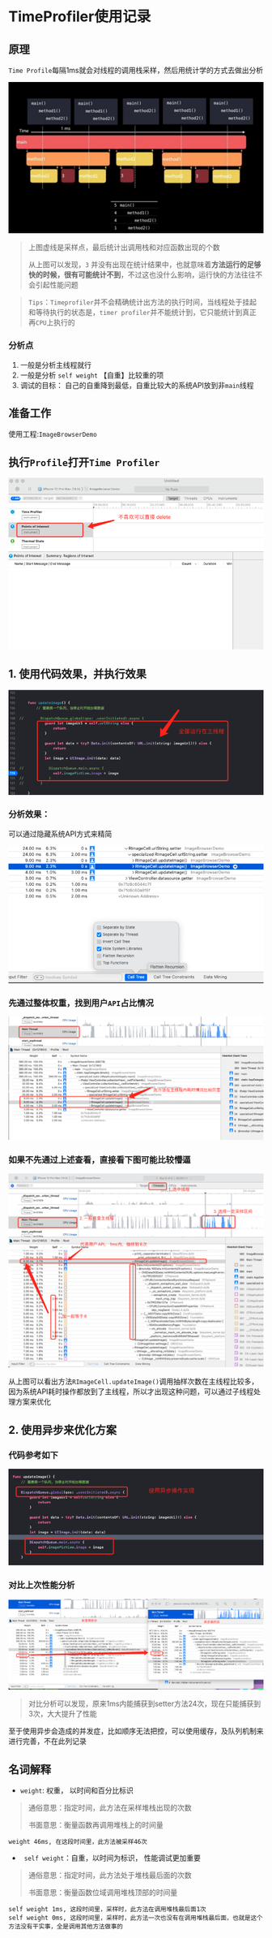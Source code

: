 # TimeProfiler使用记录

## 原理

`Time Profile`每隔1ms就会对线程的调用栈采样，然后用统计学的方式去做出分析

![TimeProfiler_01](../Images/TimeProfiler/TimeProfiler_01.jpg)

> 上图虚线是采样点，最后统计出调用栈和对应函数出现的个数
>
> 从上图可以发现，`3` 并没有出现在统计结果中，也就意味着<b>方法运行的足够快的时候，很有可能统计不到</b>，不过这也没什么影响，运行快的方法往往不会引起性能问题



> `Tips`：`Timeprofiler`并不会精确统计出方法的执行时间，当线程处于挂起和等待执行的状态是，`timer profiler`并不能统计到，它只能统计到真正再`CPU`上执行的





### 分析点

1. 一般是分析主线程就行
2. 一般是分析 `self weight` 【自重】比较重的项
3. 调试的目标： 自己的自重降到最低，自重比较大的系统API放到非`main`线程



## 准备工作
使用工程:`ImageBrowserDemo`

## 执行`Profile`打开`Time Profiler`

![TimeProfiler_02](../Images/TimeProfiler/TimeProfiler_02.png)



## 1. 使用代码效果，并执行效果

![TimeProfiler_03](../Images/TimeProfiler/TimeProfiler_03.png)



### 分析效果：
可以通过隐藏系统API方式来精简

![TimeProfiler_06](../Images/TimeProfiler/TimeProfiler_06.png)


### 先通过整体权重，找到用户`API`占比情况
![TimeProfiler_05](../Images/TimeProfiler/TimeProfiler_05.png)


### 如果不先通过上述查看，直接看下图可能比较懵逼

![TimeProfiler_04](../Images/TimeProfiler/TimeProfiler_04.png)

从上图可以看出方法`RImageCell.updateImage()`调用抽样次数在主线程比较多，因为系统API耗时操作都放到了主线程，所以才出现这种问题，可以通过子线程处理方案来优化

## 2. 使用异步来优化方案
### 代码参考如下
![TimeProfiler_08](../Images/TimeProfiler/TimeProfiler_08.png)


### 对比上次性能分析

![TimeProfiler_07](../Images/TimeProfiler/TimeProfiler_07.png)

> 对比分析可以发现，原来1ms内能捕获到setter方法24次，现在只能捕获到3次，大大提升了性能



至于使用异步会造成的并发症，比如顺序无法把控，可以使用缓存，及队列机制来进行完善，不在此列记录




## 名词解释

* `weight`: 权重， 以时间和百分比标识

> 通俗意思：指定时间，此方法在采样堆栈出现的次数
>
> 书面意思：衡量函数再调用堆栈上的时间量

```
weight 46ms, 在这段时间里，此方法被采样46次
```

* ` self weight`：自重，以时间为标识， 性能调试更加重要

> 通俗意思：指定时间，此方法处于堆栈最后面的次数
>
> 书面意思：衡量函数位域调用堆栈顶部的时间量

```
self weight 1ms, 这段时间里，采样时，此方法在调用堆栈最后面1次
self weight 0ms, 这段时间里，采样时，此方法一次也没有在调用堆栈最后面，也就是这个方法没有干实事，全是调用其他方法做事的
```

